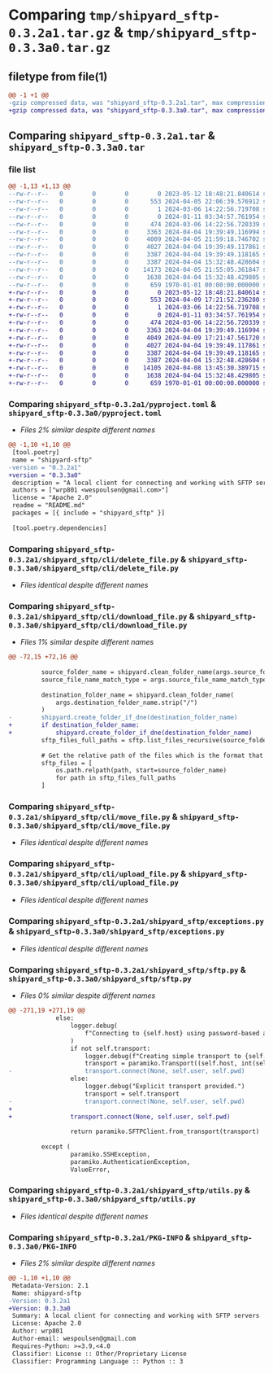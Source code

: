 # Comparing `tmp/shipyard_sftp-0.3.2a1.tar.gz` & `tmp/shipyard_sftp-0.3.3a0.tar.gz`

## filetype from file(1)

```diff
@@ -1 +1 @@
-gzip compressed data, was "shipyard_sftp-0.3.2a1.tar", max compression
+gzip compressed data, was "shipyard_sftp-0.3.3a0.tar", max compression
```

## Comparing `shipyard_sftp-0.3.2a1.tar` & `shipyard_sftp-0.3.3a0.tar`

### file list

```diff
@@ -1,13 +1,13 @@
--rw-r--r--   0        0        0        0 2023-05-12 18:48:21.840614 shipyard_sftp-0.3.2a1/README.md
--rw-r--r--   0        0        0      553 2024-04-05 22:06:39.576912 shipyard_sftp-0.3.2a1/pyproject.toml
--rw-r--r--   0        0        0        1 2024-03-06 14:22:56.719708 shipyard_sftp-0.3.2a1/shipyard_sftp/__init__.py
--rw-r--r--   0        0        0        0 2024-01-11 03:34:57.761954 shipyard_sftp-0.3.2a1/shipyard_sftp/cli/__init__.py
--rw-r--r--   0        0        0      474 2024-03-06 14:22:56.720339 shipyard_sftp-0.3.2a1/shipyard_sftp/cli/authtest.py
--rw-r--r--   0        0        0     3363 2024-04-04 19:39:49.116994 shipyard_sftp-0.3.2a1/shipyard_sftp/cli/delete_file.py
--rw-r--r--   0        0        0     4009 2024-04-05 21:59:18.746702 shipyard_sftp-0.3.2a1/shipyard_sftp/cli/download_file.py
--rw-r--r--   0        0        0     4027 2024-04-04 19:39:49.117861 shipyard_sftp-0.3.2a1/shipyard_sftp/cli/move_file.py
--rw-r--r--   0        0        0     3387 2024-04-04 19:39:49.118165 shipyard_sftp-0.3.2a1/shipyard_sftp/cli/upload_file.py
--rw-r--r--   0        0        0     3387 2024-04-04 15:32:48.428604 shipyard_sftp-0.3.2a1/shipyard_sftp/exceptions.py
--rw-r--r--   0        0        0    14173 2024-04-05 21:55:05.361847 shipyard_sftp-0.3.2a1/shipyard_sftp/sftp.py
--rw-r--r--   0        0        0     1638 2024-04-04 15:32:48.429805 shipyard_sftp-0.3.2a1/shipyard_sftp/utils.py
--rw-r--r--   0        0        0      659 1970-01-01 00:00:00.000000 shipyard_sftp-0.3.2a1/PKG-INFO
+-rw-r--r--   0        0        0        0 2023-05-12 18:48:21.840614 shipyard_sftp-0.3.3a0/README.md
+-rw-r--r--   0        0        0      553 2024-04-09 17:21:52.236280 shipyard_sftp-0.3.3a0/pyproject.toml
+-rw-r--r--   0        0        0        1 2024-03-06 14:22:56.719708 shipyard_sftp-0.3.3a0/shipyard_sftp/__init__.py
+-rw-r--r--   0        0        0        0 2024-01-11 03:34:57.761954 shipyard_sftp-0.3.3a0/shipyard_sftp/cli/__init__.py
+-rw-r--r--   0        0        0      474 2024-03-06 14:22:56.720339 shipyard_sftp-0.3.3a0/shipyard_sftp/cli/authtest.py
+-rw-r--r--   0        0        0     3363 2024-04-04 19:39:49.116994 shipyard_sftp-0.3.3a0/shipyard_sftp/cli/delete_file.py
+-rw-r--r--   0        0        0     4049 2024-04-09 17:21:47.561720 shipyard_sftp-0.3.3a0/shipyard_sftp/cli/download_file.py
+-rw-r--r--   0        0        0     4027 2024-04-04 19:39:49.117861 shipyard_sftp-0.3.3a0/shipyard_sftp/cli/move_file.py
+-rw-r--r--   0        0        0     3387 2024-04-04 19:39:49.118165 shipyard_sftp-0.3.3a0/shipyard_sftp/cli/upload_file.py
+-rw-r--r--   0        0        0     3387 2024-04-04 15:32:48.428604 shipyard_sftp-0.3.3a0/shipyard_sftp/exceptions.py
+-rw-r--r--   0        0        0    14105 2024-04-08 13:45:30.389715 shipyard_sftp-0.3.3a0/shipyard_sftp/sftp.py
+-rw-r--r--   0        0        0     1638 2024-04-04 15:32:48.429805 shipyard_sftp-0.3.3a0/shipyard_sftp/utils.py
+-rw-r--r--   0        0        0      659 1970-01-01 00:00:00.000000 shipyard_sftp-0.3.3a0/PKG-INFO
```

### Comparing `shipyard_sftp-0.3.2a1/pyproject.toml` & `shipyard_sftp-0.3.3a0/pyproject.toml`

 * *Files 2% similar despite different names*

```diff
@@ -1,10 +1,10 @@
 [tool.poetry]
 name = "shipyard-sftp"
-version = "0.3.2a1"
+version = "0.3.3a0"
 description = "A local client for connecting and working with SFTP servers"
 authors = ["wrp801 <wespoulsen@gmail.com>"]
 license = "Apache 2.0"
 readme = "README.md"
 packages = [{ include = "shipyard_sftp" }]
 
 [tool.poetry.dependencies]
```

### Comparing `shipyard_sftp-0.3.2a1/shipyard_sftp/cli/delete_file.py` & `shipyard_sftp-0.3.3a0/shipyard_sftp/cli/delete_file.py`

 * *Files identical despite different names*

### Comparing `shipyard_sftp-0.3.2a1/shipyard_sftp/cli/download_file.py` & `shipyard_sftp-0.3.3a0/shipyard_sftp/cli/download_file.py`

 * *Files 1% similar despite different names*

```diff
@@ -72,15 +72,16 @@
 
         source_folder_name = shipyard.clean_folder_name(args.source_folder_name)
         source_file_name_match_type = args.source_file_name_match_type or "exact_match"
 
         destination_folder_name = shipyard.clean_folder_name(
             args.destination_folder_name.strip("/")
         )
-        shipyard.create_folder_if_dne(destination_folder_name)
+        if destination_folder_name:
+            shipyard.create_folder_if_dne(destination_folder_name)
         sftp_files_full_paths = sftp.list_files_recursive(source_folder_name or ".")
 
         # Get the relative path of the files which is the format that shipyard.file_match expects
         sftp_files = [
             os.path.relpath(path, start=source_folder_name)
             for path in sftp_files_full_paths
         ]
```

### Comparing `shipyard_sftp-0.3.2a1/shipyard_sftp/cli/move_file.py` & `shipyard_sftp-0.3.3a0/shipyard_sftp/cli/move_file.py`

 * *Files identical despite different names*

### Comparing `shipyard_sftp-0.3.2a1/shipyard_sftp/cli/upload_file.py` & `shipyard_sftp-0.3.3a0/shipyard_sftp/cli/upload_file.py`

 * *Files identical despite different names*

### Comparing `shipyard_sftp-0.3.2a1/shipyard_sftp/exceptions.py` & `shipyard_sftp-0.3.3a0/shipyard_sftp/exceptions.py`

 * *Files identical despite different names*

### Comparing `shipyard_sftp-0.3.2a1/shipyard_sftp/sftp.py` & `shipyard_sftp-0.3.3a0/shipyard_sftp/sftp.py`

 * *Files 0% similar despite different names*

```diff
@@ -271,19 +271,19 @@
             else:
                 logger.debug(
                     f"Connecting to {self.host} using password-based authentication"
                 )
                 if not self.transport:
                     logger.debug(f"Creating simple transport to {self.host}")
                     transport = paramiko.Transport((self.host, int(self.port)))
-                    transport.connect(None, self.user, self.pwd)
                 else:
                     logger.debug("Explicit transport provided.")
                     transport = self.transport
-                    transport.connect(None, self.user, self.pwd)
+
+                transport.connect(None, self.user, self.pwd)
 
                 return paramiko.SFTPClient.from_transport(transport)
 
         except (
                 paramiko.SSHException,
                 paramiko.AuthenticationException,
                 ValueError,
```

### Comparing `shipyard_sftp-0.3.2a1/shipyard_sftp/utils.py` & `shipyard_sftp-0.3.3a0/shipyard_sftp/utils.py`

 * *Files identical despite different names*

### Comparing `shipyard_sftp-0.3.2a1/PKG-INFO` & `shipyard_sftp-0.3.3a0/PKG-INFO`

 * *Files 2% similar despite different names*

```diff
@@ -1,10 +1,10 @@
 Metadata-Version: 2.1
 Name: shipyard-sftp
-Version: 0.3.2a1
+Version: 0.3.3a0
 Summary: A local client for connecting and working with SFTP servers
 License: Apache 2.0
 Author: wrp801
 Author-email: wespoulsen@gmail.com
 Requires-Python: >=3.9,<4.0
 Classifier: License :: Other/Proprietary License
 Classifier: Programming Language :: Python :: 3
```


